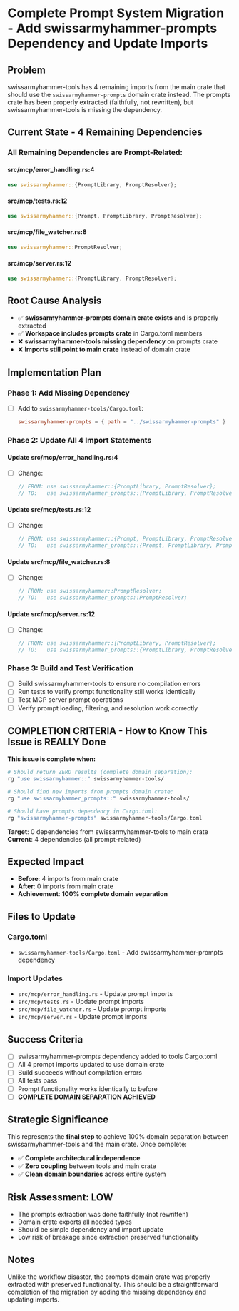 # Complete Prompt System Migration - Add swissarmyhammer-prompts Dependency and Update Imports

## Problem
swissarmyhammer-tools has 4 remaining imports from the main crate that should use the `swissarmyhammer-prompts` domain crate instead. The prompts crate has been properly extracted (faithfully, not rewritten), but swissarmyhammer-tools is missing the dependency.

## Current State - 4 Remaining Dependencies

### **All Remaining Dependencies are Prompt-Related:**

#### **src/mcp/error_handling.rs:4**
```rust
use swissarmyhammer::{PromptLibrary, PromptResolver};
```

#### **src/mcp/tests.rs:12**
```rust
use swissarmyhammer::{Prompt, PromptLibrary, PromptResolver};
```

#### **src/mcp/file_watcher.rs:8**
```rust
use swissarmyhammer::PromptResolver;
```

#### **src/mcp/server.rs:12**
```rust
use swissarmyhammer::{PromptLibrary, PromptResolver};
```

## Root Cause Analysis
- ✅ **swissarmyhammer-prompts domain crate exists** and is properly extracted
- ✅ **Workspace includes prompts crate** in Cargo.toml members
- ❌ **swissarmyhammer-tools missing dependency** on prompts crate
- ❌ **Imports still point to main crate** instead of domain crate

## Implementation Plan

### Phase 1: Add Missing Dependency
- [ ] Add to `swissarmyhammer-tools/Cargo.toml`:
  ```toml
  swissarmyhammer-prompts = { path = "../swissarmyhammer-prompts" }
  ```

### Phase 2: Update All 4 Import Statements

#### **Update src/mcp/error_handling.rs:4**
- [ ] Change:
  ```rust
  // FROM: use swissarmyhammer::{PromptLibrary, PromptResolver};
  // TO:   use swissarmyhammer_prompts::{PromptLibrary, PromptResolver};
  ```

#### **Update src/mcp/tests.rs:12**
- [ ] Change:
  ```rust
  // FROM: use swissarmyhammer::{Prompt, PromptLibrary, PromptResolver};
  // TO:   use swissarmyhammer_prompts::{Prompt, PromptLibrary, PromptResolver};
  ```

#### **Update src/mcp/file_watcher.rs:8**
- [ ] Change:
  ```rust
  // FROM: use swissarmyhammer::PromptResolver;
  // TO:   use swissarmyhammer_prompts::PromptResolver;
  ```

#### **Update src/mcp/server.rs:12**
- [ ] Change:
  ```rust
  // FROM: use swissarmyhammer::{PromptLibrary, PromptResolver};
  // TO:   use swissarmyhammer_prompts::{PromptLibrary, PromptResolver};
  ```

### Phase 3: Build and Test Verification
- [ ] Build swissarmyhammer-tools to ensure no compilation errors
- [ ] Run tests to verify prompt functionality still works identically
- [ ] Test MCP server prompt operations
- [ ] Verify prompt loading, filtering, and resolution work correctly

## COMPLETION CRITERIA - How to Know This Issue is REALLY Done

**This issue is complete when:**

```bash
# Should return ZERO results (complete domain separation):
rg "use swissarmyhammer::" swissarmyhammer-tools/

# Should find new imports from prompts domain crate:
rg "use swissarmyhammer_prompts::" swissarmyhammer-tools/

# Should have prompts dependency in Cargo.toml:
rg "swissarmyhammer-prompts" swissarmyhammer-tools/Cargo.toml
```

**Target**: 0 dependencies from swissarmyhammer-tools to main crate
**Current**: 4 dependencies (all prompt-related)

## Expected Impact
- **Before**: 4 imports from main crate
- **After**: 0 imports from main crate  
- **Achievement**: **100% complete domain separation**

## Files to Update

### Cargo.toml
- `swissarmyhammer-tools/Cargo.toml` - Add swissarmyhammer-prompts dependency

### Import Updates
- `src/mcp/error_handling.rs` - Update prompt imports
- `src/mcp/tests.rs` - Update prompt imports
- `src/mcp/file_watcher.rs` - Update prompt imports  
- `src/mcp/server.rs` - Update prompt imports

## Success Criteria
- [ ] swissarmyhammer-prompts dependency added to tools Cargo.toml
- [ ] All 4 prompt imports updated to use domain crate
- [ ] Build succeeds without compilation errors
- [ ] All tests pass
- [ ] Prompt functionality works identically to before
- [ ] **COMPLETE DOMAIN SEPARATION ACHIEVED**

## Strategic Significance
This represents the **final step** to achieve 100% domain separation between swissarmyhammer-tools and the main crate. Once complete:
- ✅ **Complete architectural independence** 
- ✅ **Zero coupling** between tools and main crate
- ✅ **Clean domain boundaries** across entire system

## Risk Assessment: LOW
- The prompts extraction was done faithfully (not rewritten)
- Domain crate exports all needed types
- Should be simple dependency and import update
- Low risk of breakage since extraction preserved functionality

## Notes
Unlike the workflow disaster, the prompts domain crate was properly extracted with preserved functionality. This should be a straightforward completion of the migration by adding the missing dependency and updating imports.
